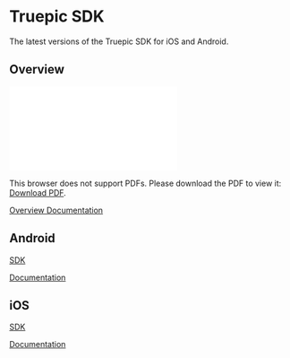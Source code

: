 Truepic SDK
=
The latest versions of the Truepic SDK for iOS and Android. 

## Overview

<object data="TruepicSDK_Overview.pdf" type="application/pdf" width="700px" height="700px">
<embed src="TruepicSDK_Overview.pdf">
<p>This browser does not support PDFs. Please download the PDF to view it: <a href="TruepicSDK_Overview.pdf">Download PDF</a>.</p>
</embed>
</object>

[Overview Documentation](TruepicSDK_Overview.pdf)

## Android

[SDK](/Android/)

[Documentation](/iOS/Truepic_Android_SDK.pdf)

## iOS

[SDK](/iOS/)

[Documentation](/iOS/Truepic_iOS_SDK.pdf)




